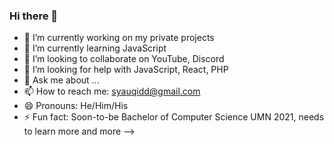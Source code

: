 ### Hi there 👋

- 🔭 I’m currently working on my private projects
- 🌱 I’m currently learning JavaScript
- 👯 I’m looking to collaborate on YouTube, Discord
- 🤔 I’m looking for help with JavaScript, React, PHP
- 💬 Ask me about ...
- 📫 How to reach me: syauqidd@gmail.com
- 😄 Pronouns: He/Him/His
- ⚡ Fun fact: Soon-to-be Bachelor of Computer Science UMN 2021, needs to learn more and more
-->
